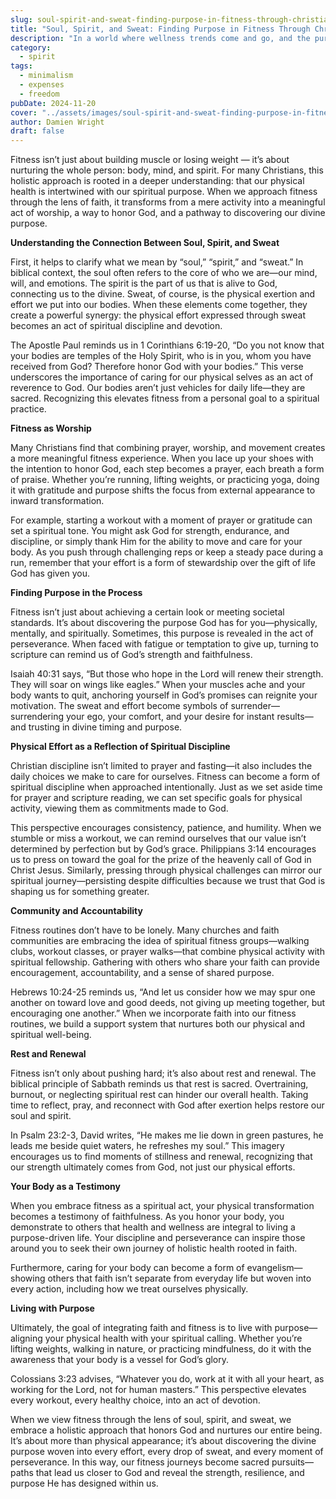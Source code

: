 ```yaml
---
slug: soul-spirit-and-sweat-finding-purpose-in-fitness-through-christian-faith
title: "Soul, Spirit, and Sweat: Finding Purpose in Fitness Through Christian Faith"
description: "In a world where wellness trends come and go, and the pursuit of physical perfection often takes center stage, it’s easy to forget that true health extends beyond the surface."
category:
  - spirit
tags:
  - minimalism
  - expenses
  - freedom
pubDate: 2024-11-20
cover: "../assets/images/soul-spirit-and-sweat-finding-purpose-in-fitness-through-christian-faith.webp"
author: Damien Wright
draft: false
---
```


Fitness isn’t just about building muscle or losing weight — it’s about nurturing the whole person: body, mind, and spirit. For many Christians, this holistic approach is rooted in a deeper understanding: that our physical health is intertwined with our spiritual purpose. When we approach fitness through the lens of faith, it transforms from a mere activity into a meaningful act of worship, a way to honor God, and a pathway to discovering our divine purpose.

**Understanding the Connection Between Soul, Spirit, and Sweat**

First, it helps to clarify what we mean by “soul,” “spirit,” and “sweat.” In biblical context, the soul often refers to the core of who we are—our mind, will, and emotions. The spirit is the part of us that is alive to God, connecting us to the divine. Sweat, of course, is the physical exertion and effort we put into our bodies. When these elements come together, they create a powerful synergy: the physical effort expressed through sweat becomes an act of spiritual discipline and devotion.

The Apostle Paul reminds us in 1 Corinthians 6:19-20, “Do you not know that your bodies are temples of the Holy Spirit, who is in you, whom you have received from God? Therefore honor God with your bodies.” This verse underscores the importance of caring for our physical selves as an act of reverence to God. Our bodies aren’t just vehicles for daily life—they are sacred. Recognizing this elevates fitness from a personal goal to a spiritual practice.

**Fitness as Worship**

Many Christians find that combining prayer, worship, and movement creates a more meaningful fitness experience. When you lace up your shoes with the intention to honor God, each step becomes a prayer, each breath a form of praise. Whether you’re running, lifting weights, or practicing yoga, doing it with gratitude and purpose shifts the focus from external appearance to inward transformation.

For example, starting a workout with a moment of prayer or gratitude can set a spiritual tone. You might ask God for strength, endurance, and discipline, or simply thank Him for the ability to move and care for your body. As you push through challenging reps or keep a steady pace during a run, remember that your effort is a form of stewardship over the gift of life God has given you.

**Finding Purpose in the Process**

Fitness isn’t just about achieving a certain look or meeting societal standards. It’s about discovering the purpose God has for you—physically, mentally, and spiritually. Sometimes, this purpose is revealed in the act of perseverance. When faced with fatigue or temptation to give up, turning to scripture can remind us of God’s strength and faithfulness.

Isaiah 40:31 says, “But those who hope in the Lord will renew their strength. They will soar on wings like eagles.” When your muscles ache and your body wants to quit, anchoring yourself in God’s promises can reignite your motivation. The sweat and effort become symbols of surrender—surrendering your ego, your comfort, and your desire for instant results—and trusting in divine timing and purpose.

**Physical Effort as a Reflection of Spiritual Discipline**

Christian discipline isn’t limited to prayer and fasting—it also includes the daily choices we make to care for ourselves. Fitness can become a form of spiritual discipline when approached intentionally. Just as we set aside time for prayer and scripture reading, we can set specific goals for physical activity, viewing them as commitments made to God.

This perspective encourages consistency, patience, and humility. When we stumble or miss a workout, we can remind ourselves that our value isn’t determined by perfection but by God’s grace. Philippians 3:14 encourages us to press on toward the goal for the prize of the heavenly call of God in Christ Jesus. Similarly, pressing through physical challenges can mirror our spiritual journey—persisting despite difficulties because we trust that God is shaping us for something greater.

**Community and Accountability**

Fitness routines don’t have to be lonely. Many churches and faith communities are embracing the idea of spiritual fitness groups—walking clubs, workout classes, or prayer walks—that combine physical activity with spiritual fellowship. Gathering with others who share your faith can provide encouragement, accountability, and a sense of shared purpose.

Hebrews 10:24-25 reminds us, “And let us consider how we may spur one another on toward love and good deeds, not giving up meeting together, but encouraging one another.” When we incorporate faith into our fitness routines, we build a support system that nurtures both our physical and spiritual well-being.

**Rest and Renewal**

Fitness isn’t only about pushing hard; it’s also about rest and renewal. The biblical principle of Sabbath reminds us that rest is sacred. Overtraining, burnout, or neglecting spiritual rest can hinder our overall health. Taking time to reflect, pray, and reconnect with God after exertion helps restore our soul and spirit.

In Psalm 23:2-3, David writes, “He makes me lie down in green pastures, he leads me beside quiet waters, he refreshes my soul.” This imagery encourages us to find moments of stillness and renewal, recognizing that our strength ultimately comes from God, not just our physical efforts.

**Your Body as a Testimony**

When you embrace fitness as a spiritual act, your physical transformation becomes a testimony of faithfulness. As you honor your body, you demonstrate to others that health and wellness are integral to living a purpose-driven life. Your discipline and perseverance can inspire those around you to seek their own journey of holistic health rooted in faith.

Furthermore, caring for your body can become a form of evangelism—showing others that faith isn’t separate from everyday life but woven into every action, including how we treat ourselves physically.

**Living with Purpose**

Ultimately, the goal of integrating faith and fitness is to live with purpose—aligning your physical health with your spiritual calling. Whether you’re lifting weights, walking in nature, or practicing mindfulness, do it with the awareness that your body is a vessel for God’s glory.

Colossians 3:23 advises, “Whatever you do, work at it with all your heart, as working for the Lord, not for human masters.” This perspective elevates every workout, every healthy choice, into an act of devotion.

When we view fitness through the lens of soul, spirit, and sweat, we embrace a holistic approach that honors God and nurtures our entire being. It’s about more than physical appearance; it’s about discovering the divine purpose woven into every effort, every drop of sweat, and every moment of perseverance. In this way, our fitness journeys become sacred pursuits—paths that lead us closer to God and reveal the strength, resilience, and purpose He has designed within us.